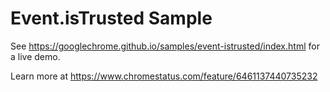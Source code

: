 Event.isTrusted Sample
======================

See https://googlechrome.github.io/samples/event-istrusted/index.html for a live demo.

Learn more at https://www.chromestatus.com/feature/6461137440735232
